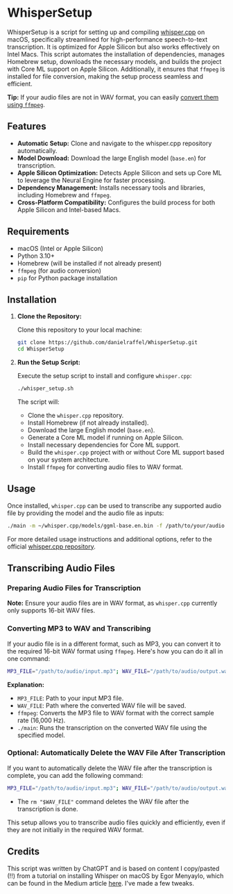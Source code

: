 # WhisperSetup

WhisperSetup is a script for setting up and compiling [whisper.cpp](https://github.com/ggerganov/whisper.cpp) on macOS, specifically streamlined for high-performance speech-to-text transcription. It is optimized for Apple Silicon but also works effectively on Intel Macs. This script automates the installation of dependencies, manages Homebrew setup, downloads the necessary models, and builds the project with Core ML support on Apple Silicon. Additionally, it ensures that `ffmpeg` is installed for file conversion, making the setup process seamless and efficient.

**Tip:** If your audio files are not in WAV format, you can easily [convert them using `ffmpeg`](#converting-mp3-to-wav-and-transcribing).

## Features

- **Automatic Setup:** Clone and navigate to the whisper.cpp repository automatically.
- **Model Download:** Download the large English model (`base.en`) for transcription.
- **Apple Silicon Optimization:** Detects Apple Silicon and sets up Core ML to leverage the Neural Engine for faster processing.
- **Dependency Management:** Installs necessary tools and libraries, including Homebrew and `ffmpeg`.
- **Cross-Platform Compatibility:** Configures the build process for both Apple Silicon and Intel-based Macs.

## Requirements

- macOS (Intel or Apple Silicon)
- Python 3.10+
- Homebrew (will be installed if not already present)
- `ffmpeg` (for audio conversion)
- `pip` for Python package installation

## Installation

1. **Clone the Repository:**

   Clone this repository to your local machine:

   ```bash
   git clone https://github.com/danielraffel/WhisperSetup.git
   cd WhisperSetup
   ```

2. **Run the Setup Script:**

   Execute the setup script to install and configure `whisper.cpp`:

   ```bash
   ./whisper_setup.sh
   ```

   The script will:
   - Clone the `whisper.cpp` repository.
   - Install Homebrew (if not already installed).
   - Download the large English model (`base.en`).
   - Generate a Core ML model if running on Apple Silicon.
   - Install necessary dependencies for Core ML support.
   - Build the `whisper.cpp` project with or without Core ML support based on your system architecture.
   - Install `ffmpeg` for converting audio files to WAV format.

## Usage

Once installed, `whisper.cpp` can be used to transcribe any supported audio file by providing the model and the audio file as inputs:

```bash
./main -m ~/whisper.cpp/models/ggml-base.en.bin -f /path/to/your/audio.wav
```

For more detailed usage instructions and additional options, refer to the official [whisper.cpp repository](https://github.com/ggerganov/whisper.cpp).

## Transcribing Audio Files

### Preparing Audio Files for Transcription

**Note:** Ensure your audio files are in WAV format, as `whisper.cpp` currently only supports 16-bit WAV files.

### Converting MP3 to WAV and Transcribing

If your audio file is in a different format, such as MP3, you can convert it to the required 16-bit WAV format using `ffmpeg`. Here's how you can do it all in one command:

```bash
MP3_FILE="/path/to/audio/input.mp3"; WAV_FILE="/path/to/audio/output.wav"; ffmpeg -i "$MP3_FILE" -ar 16000 "$WAV_FILE" && ./main -m ~/whisper.cpp/models/ggml-base.en.bin -f "$WAV_FILE"
```

**Explanation:**

- `MP3_FILE`: Path to your input MP3 file.
- `WAV_FILE`: Path where the converted WAV file will be saved.
- `ffmpeg`: Converts the MP3 file to WAV format with the correct sample rate (16,000 Hz).
- `./main`: Runs the transcription on the converted WAV file using the specified model.

### Optional: Automatically Delete the WAV File After Transcription

If you want to automatically delete the WAV file after the transcription is complete, you can add the following command:

```bash
MP3_FILE="/path/to/audio/input.mp3"; WAV_FILE="/path/to/audio/output.wav"; ffmpeg -i "$MP3_FILE" -ar 16000 "$WAV_FILE" && ./main -m ~/whisper.cpp/models/ggml-base.en.bin -f "$WAV_FILE" && rm "$WAV_FILE"
```

- The `rm "$WAV_FILE"` command deletes the WAV file after the transcription is done.

This setup allows you to transcribe audio files quickly and efficiently, even if they are not initially in the required WAV format.

## Credits
This script was written by ChatGPT and is based on content I copy/pasted (!!) from a tutorial on installing Whisper on macOS by Egor Menyaylo, which can be found in the Medium article [here](https://medium.com/gimz/how-to-install-whisper-on-mac-openais-speech-to-text-recognition-system-1f6709db6010). I've made a few tweaks.
